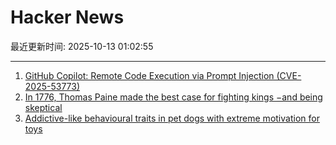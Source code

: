 # Hacker News

最近更新时间: 2025-10-13 01:02:55

--- 
1. [GitHub Copilot: Remote Code Execution via Prompt Injection (CVE-2025-53773)](https://embracethered.com/blog/posts/2025/github-copilot-remote-code-execution-via-prompt-injection/) 
2. [In 1776, Thomas Paine made the best case for fighting kings −and being skeptical](https://theconversation.com/in-1776-thomas-paine-made-the-best-case-for-fighting-kings-and-for-being-skeptical-266448) 
3. [Addictive-like behavioural traits in pet dogs with extreme motivation for toys](https://www.nature.com/articles/s41598-025-18636-0) 
